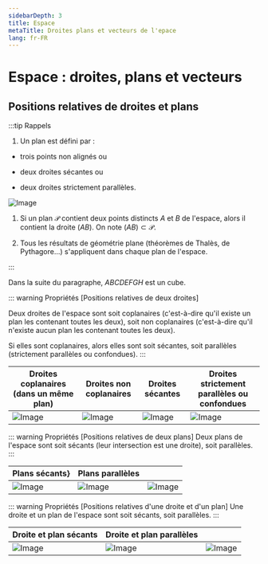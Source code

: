 ```yaml
---
sidebarDepth: 3
title: Espace
metaTitle: Droites plans et vecteurs de l'epace
lang: fr-FR
---
```


# Espace : droites, plans et vecteurs

## Positions relatives de droites et plans

:::tip Rappels

1.  Un plan est défini par :

- trois points non alignés ou

- deux droites sécantes ou

- deux droites strictement parallèles.

![Image](./figure1.svg)

1.  Si un plan $\mathcal{P}$ contient deux points distincts $A$ et
    $B$ de l'espace,
    alors il contient la droite $(AB)$. On note
    $(AB)\subset \mathcal{P}$.

2.  Tous les résultats de géométrie plane (théorèmes de Thalès, de
    Pythagore...) s'appliquent dans chaque plan de l'espace.

:::

Dans la suite du paragraphe, $ABCDEFGH$ est un cube.

::: warning Propriétés
[Positions relatives de deux droites]

Deux droites de l'espace sont soit
coplanaires (c'est-à-dire qu'il existe un plan les
contenant toutes les deux), soit non coplanaires (c'est-à-dire qu'il
n'existe aucun plan les contenant toutes les deux).

Si elles sont coplanaires, alors elles sont soit sécantes, soit
parallèles (strictement parallèles ou confondues).
:::

| Droites coplanaires (dans un même plan) | Droites non coplanaires | Droites sécantes        | Droites strictement parallèles ou confondues |
| --------------------------------------- | ----------------------- | ----------------------- | -------------------------------------------- |
| ![Image](./figure2.svg)                 | ![Image](./figure3.svg) | ![Image](./figure4.svg) | ![Image](./figure5.svg)                      |

::: warning Propriétés [Positions relatives de deux plans]
Deux plans de l'espace sont soit sécants (leur intersection est une
droite), soit parallèles.
:::

| Plans sécants}          | Plans parallèles        |                         |
| ----------------------- | ----------------------- | ----------------------- |
| ![Image](./figure6.svg) | ![Image](./figure7.svg) | ![Image](./figure8.svg) |

::: warning Propriétés [Positions relatives d'une droite et d'un plan]
Une droite et un plan de l'espace sont soit sécants, soit parallèles.
:::

| Droite et plan sécants  | Droite et plan parallèles |                          |
| ----------------------- | ------------------------- | ------------------------ |
| ![Image](./figure9.svg) | ![Image](./figure10.svg)  | ![Image](./figure11.svg) |
